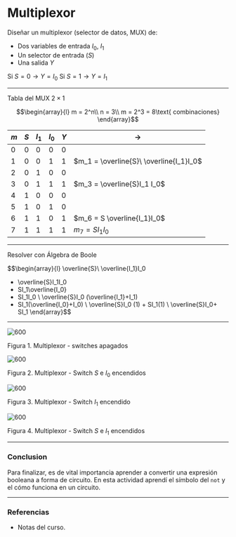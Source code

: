# Multiplexor

Diseñar un multiplexor (selector de datos, MUX) de:
- Dos variables de entrada $I_0$,  $I_1$
- Un selector de entrada ($S$)
- Una salida $Y$

Si $S=0 \to Y=I_0$
Si $S=1 \to Y= I_1$

---
Tabla del MUX $2\times 1$

$$\begin{array}{l}
m = 2^n\\
n = 3\\
m = 2^3 = 8\text{ combinaciones}
\end{array}$$

| $m$ | $S$ | $I_1$ | $I_0$ | $Y$ | $\to$                                   |
| --- | --- | ----- | ----- | --- | --------------------------------------- |
| 0   | 0   | 0     | 0     | 0   |                                         |
| 1   | 0   | 0     | 1     | 1   | $m_1 = \overline{S}\ \overline{I_1}I_0$ |
| 2   | 0   | 1     | 0     | 0   |                                         |
| 3   | 0   | 1     | 1     | 1   | $m_3 = \overline{S}I_1 I_0$             |
| 4   | 1   | 0     | 0     | 0   |                                         |
| 5   | 1   | 0     | 1     | 0   |                                         |
| 6   | 1   | 1     | 0     | 1   | $m_6 = S \overline{I_1}I_0$             |
| 7   | 1   | 1     | 1     | 1   | $m_7 = S I_1 I_0$                       |

---
Resolver con Álgebra de Boole

$$\begin{array}{l}
\overline{S}\ \overline{I_1}I_0 
+ \overline{S}I_1I_0
+ SI_1\overline{I_0}
+ SI_1I_0
\\
\overline{S}I_0 (\overline{I_1}+I_1) 
+ SI_1(\overline{I_0}+I_0)
\\
\overline{S}I_0 (1) + SI_1(1)
\\
\overline{S}I_0+ SI_1
\end{array}$$
---

![600](attachments/multiplexor-1.jpeg)

Figura 1. Multiplexor - switches apagados

![600](attachments/multiplexor-2.jpeg)

Figura 2. Multiplexor - Switch $S$ e $I_0$  encendidos

![600](attachments/multiplexor-3.jpeg)

Figura 3. Multiplexor - Switch $I_1$ encendido

![600](attachments/multiplexor-4.jpeg)

Figura 4. Multiplexor - Switch $S$ e $I_1$  encendidos

---
### Conclusion

Para finalizar, es de vital importancia aprender a convertir una expresión booleana a forma de circuito. En esta actividad aprendí el símbolo del `not` y el cómo funciona en un circuito.
<div style="page-break-after: always;"></div>

---
### Referencias

- Notas del curso.